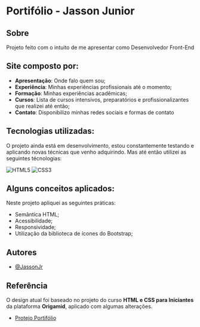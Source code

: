 # Portifólio - Jasson Junior #

## Sobre ##
Projeto feito com o intuito de me apresentar como Desenvolvedor Front-End

## Site composto por:
* **Apresentação**: Onde falo quem sou;
* **Experiência**: Minhas experiências profissionais até o momento;
* **Formação**: Minhas experiências acadêmicas;
* **Cursos**: Lista de cursos intensivos, preparatórios e profissionalizantes que realizei até então;
* **Contato**: Disponibilizo minhas redes sociais e formas de contato

## Tecnologias utilizadas: ##
O projeto ainda está em desenvolvimento, estou constantemente testando e aplicando novas técnicas que venho adquirindo. Mas até então utilizei as seguintes técnologias:


  ![HTML5](https://img.shields.io/badge/html5-%23E34F26.svg?style=for-the-badge&logo=html5&logoColor=white)
  ![CSS3](https://img.shields.io/badge/css3-%231572B6.svg?style=for-the-badge&logo=css3&logoColor=white)

## Alguns conceitos aplicados: ##

Neste projeto apliquei as seguintes práticas:

* Semântica HTML;
* Acessibilidade;
* Responsividade;
* Utilização da biblioteca de ícones do Bootstrap;


## Autores ##

- [@JassonJr](hhttps://github.com/JassonJr)


## Referência ##
O design atual foi baseado no projeto do curso **HTML e CSS para Iniciantes** da plataforma **Origamid**, aplicado com algumas alterações.
 - [Protejo Portifólio](https://www.origamid.com/projetos/portfolio/)



